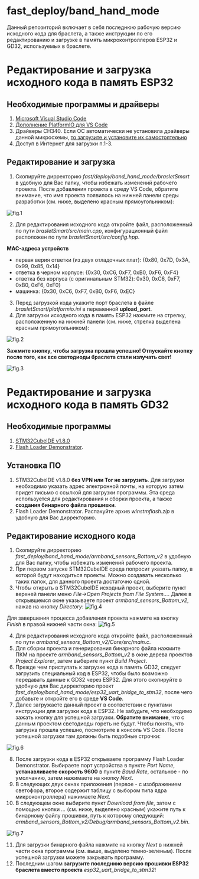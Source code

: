 # fast_deploy/band_hand_mode
Данный репозиторий включает в себя последнюю рабочую версию исходного кода для браслета, а также инструкции по его редактированию и загрузке в память микроконтроллеров ESP32 и GD32, используемых в браслете.

# Редактирование и загрузка исходного кода в память ESP32
## Необходимые программы и драйверы
1. [Microsoft Visual Studio Code](https://code.visualstudio.com/download)
2. [Дополнение PlatformIO для VS Code](https://r13-project.ru/2021/01/09/установка-platformio-в-visual-studio-code/)
3. Драйверы CH340. Если ОС автоматически не установила драйверы данной микросхемы, [то загрузите и установите их самостоятельно](https://voltiq.ru/ch340g-driver-windows-7-10/)
4. Доступ в Интернет для загрузки п.1-3.

## Редактирование и загрузка
1. Скопируйте дирректорию *fast/deploy/band_hand_mode/brasletSmart* в удобную для Вас папку, чтобы избежать изменений рабочего проекта. После добавления проекта в среду VS Code, обратите внимание, что имя проекта появилось на нижней панели среды разработки (см. ниже, выделено красным прямоугольником):

![fig.1](https://github.com/mioband/fast_deploy/blob/main/band_hand_mode/images/fig1.png?raw=true)

2. Для редактирования исходного кода откройте файл, расположенный по пути *brasletSmart/src/main.cpp*, конфигурационный файл расположен по пути *brasletSmart/src/config.hpp*.

**MAC-адреса устройств**
- первая верия ответки (из двух отладочных плат): {0x80, 0x7D, 0x3A, 0x99, 0x85, 0x14}
- ответка в черном корпусе: {0x30, 0xC6, 0xF7, 0xB0, 0xF6, 0xF4}
- ответка без корпуса (с оригинальным STM32): 0x30, 0xC6, 0xF7, 0xB0, 0xF6, 0xF0}
- машинка: {0x30, 0xC6, 0xF7, 0xB0, 0xF6, 0xEC}

3. Перед загрузкой кода укажите порт браслета в файле *brasletSmart/platformio.ini* в переменной **upload_port**.
4. Для загрузки исходного кода в память ESP32 нажмите на стрелку, расположенную на нижней панели (см. ниже, стрелка выделена красным прямоугольником):

![fig.2](https://github.com/mioband/fast_deploy/blob/main/band_hand_mode/images/fig2.png?raw=true)

**Зажмите кнопку, чтобы загрузка прошла успешно! Отпускайте кнопку после того, как все светодиоды браслета стали излучать свет!**

![fig.3](https://github.com/mioband/fast_deploy/blob/main/band_hand_mode/images/fig3.png?raw=true)

# Редактирование и загрузка исходного кода в память GD32
## Необходимые программы
1. [STM32CubeIDE v1.8.0](https://www.st.com/en/development-tools/stm32cubeide.html)
2. [Flash Loader Demonstrator](https://istarik.ru/file/winstmflash.zip).

## Установка ПО
1. STM32CubeIDE v1.8.0 **без VPN или Tor не загрузить**. Для загрузки необходимо указать адрес электронной почты, на которую затем придет письмо с ссылкой для загрузки программы. Эта среда используется для редактирования и сборки проекта, а также **создания бинарного файла прошивки**.
2. Flash Loader Demonstrator. Распакуйте архив *winstmflash.zip* в удобную для Вас дирректорию.

## Редактирование исходного кода
1. Скопируйте дирректорию *fast_deploy/band_hand_mode/armband_sensors_Bottom_v2* в удобную для Вас папку, чтобы избежать изменений рабочего проекта.
2. При первом запуске STM32CubeIDE среда попросит указать папку, в которой будут находиться проекты. Можно создавать несколько таких папок, для данного проекта достаточно одной.
3. Чтобы открыть в STM32CubeIDE исходный проект, выберите пункт верхней панели меню *File->Open Projects from File System...*. Далее в открывшемся окне указываете проект *armband_sensors_Bottom_v2*, нажав на кнопку *Directory*:
![fig.4](https://github.com/mioband/fast_deploy/blob/main/band_hand_mode/images/fig4.png?raw=true)

Для завершения процесса добавления проекта нажмите на кнопку *Finish* в правой нижней части окна:
![fig.5](https://github.com/mioband/fast_deploy/blob/main/band_hand_mode/images/fig5.png?raw=true)

4. Для редактирования исходного кода откройте файл, расположенный по пути *armband_sensors_Bottom_v2/Core/src/main.c*.
5. Для сборки проекта и генерирования бинарного файла нажмите ПКМ на проекте *armband_sensors_Bottom_v2* в окне дерева проектов *Project Explorer*, затем выберите пункт *Build Project*.
6. Прежде чем приступать к загрузке кода в память GD32, следует загрузить специальный код в ESP32, чтобы было возможно передавать данные к GD32 через ESP32. Для этого скопируйте в удобную для Вас дирректорию проект *fast_deploy/band_hand_mode/esp32_uart_bridge_to_stm32*, после чего добавьте и откройте его в среде **VS Code**.
7. Далее загружаете данный проект в соответствии с пунктами инструкции для загрузки кода в ESP32. Не забудьте, что необходимо зажать кнопку для успешной загрузки. **Обратите внимание**, что с данным проектом светодиоды гореть не будут. Чтобы понять, что загрузка прошла успешно, посмотрите в консоль VS Code. После успешной загрузки там должны быть подобные строчки:

![fig.6](https://github.com/mioband/fast_deploy/blob/main/band_hand_mode/images/fig6.png?raw=true)

8. После загрузки кода в ESP32 открываете программу Flash Loader Demonstrator. Выбираете порт устройства в пункте *Port Name*, **устанавливаете скорость 9600** в пункте *Baud Rate*, остальное - по умолчанию, затем нажимаете на кнопку *Next*.
9. В следующих двух окнах приложения (первое - с изображением светофора, второе содержит таблицу с выбором типа ядра микроконтроллера) нажимаете *Next.*
10. В следующем окне выбирите пункт *Download from file*, затем с помощью кнопки *...* (см. ниже, выделено красным) укажите путь к бинарному файлу прошивки, путь к которому следующий: *armband_sensors_Bottom_v2/Debug/armband_sensors_Bottom_v2.bin*.

![fig.7](https://github.com/mioband/fast_deploy/blob/main/band_hand_mode/images/fig7.png?raw=true)

11. Для загрузки бинарного файла нажмите на кнопку *Next* в нижней части окна программы (см. выше, выделено темно-зеленым). После успешной загрузки можете закрывать программу.
12. Последним шагом **загрузите последнюю версию прошивки ESP32 браслета вместо проекта** *esp32_uart_bridge_to_stm32*!
